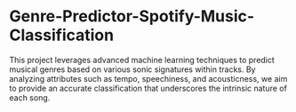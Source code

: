 # Genre-Predictor-Spotify-Music-Classification
This project leverages advanced machine learning techniques to predict musical genres based on various sonic signatures within tracks. By analyzing attributes such as tempo, speechiness, and acousticness, we aim to provide an accurate classification that underscores the intrinsic nature of each song.
